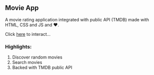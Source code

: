 ## Movie App

A movie rating application integrated with public API (TMDB) made with HTML, CSS and JS and :heart:.

Click [here]() to interact...

### Highlights:

1. Discover random movies
2. Search movies
3. Backed with TMDB public API
